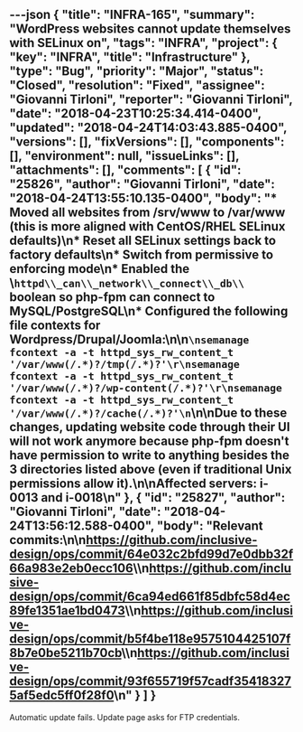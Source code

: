 ---json
{
  "title": "INFRA-165",
  "summary": "WordPress websites cannot update themselves with SELinux on",
  "tags": "INFRA",
  "project": {
    "key": "INFRA",
    "title": "Infrastructure"
  },
  "type": "Bug",
  "priority": "Major",
  "status": "Closed",
  "resolution": "Fixed",
  "assignee": "Giovanni Tirloni",
  "reporter": "Giovanni Tirloni",
  "date": "2018-04-23T10:25:34.414-0400",
  "updated": "2018-04-24T14:03:43.885-0400",
  "versions": [],
  "fixVersions": [],
  "components": [],
  "environment": null,
  "issueLinks": [],
  "attachments": [],
  "comments": [
    {
      "id": "25826",
      "author": "Giovanni Tirloni",
      "date": "2018-04-24T13:55:10.135-0400",
      "body": "* Moved all websites from /srv/www to /var/www (this is more aligned with CentOS/RHEL SELinux defaults)\n* Reset all SELinux settings back to factory defaults\n* Switch from permissive to enforcing mode\n* Enabled the \\`httpd\\_can\\_network\\_connect\\_db\\` boolean so php-fpm can connect to MySQL/PostgreSQL\n* Configured the following file contexts for Wordpress/Drupal/Joomla:\n\n```\nsemanage fcontext -a -t httpd_sys_rw_content_t '/var/www(/.*)?/tmp(/.*)?'\r\nsemanage fcontext -a -t httpd_sys_rw_content_t '/var/www(/.*)?/wp-content(/.*)?'\r\nsemanage fcontext -a -t httpd_sys_rw_content_t '/var/www(/.*)?/cache(/.*)?'\n```\n\nDue to these changes, updating website code through their UI will not work anymore because php-fpm doesn't have permission to write to anything besides the 3 directories listed above (even if traditional Unix permissions allow it).\n\nAffected servers: i-0013 and i-0018\n"
    },
    {
      "id": "25827",
      "author": "Giovanni Tirloni",
      "date": "2018-04-24T13:56:12.588-0400",
      "body": "Relevant commits:\n\n<https://github.com/inclusive-design/ops/commit/64e032c2bfd99d7e0dbb32f66a983e2eb0ecc106>\\\n<https://github.com/inclusive-design/ops/commit/6ca94ed661f85dbfc58d4ec89fe1351ae1bd0473>\\\n<https://github.com/inclusive-design/ops/commit/b5f4be118e9575104425107f8b7e0be5211b70cb>\\\n<https://github.com/inclusive-design/ops/commit/93f655719f57cadf354183275af5edc5ff0f28f0>\n"
    }
  ]
}
---
Automatic update fails. Update page asks for FTP credentials.

        
